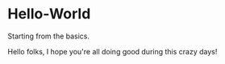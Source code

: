 # Hello-World

Starting from the basics.

Hello folks, I hope you're all doing good during this crazy days!
